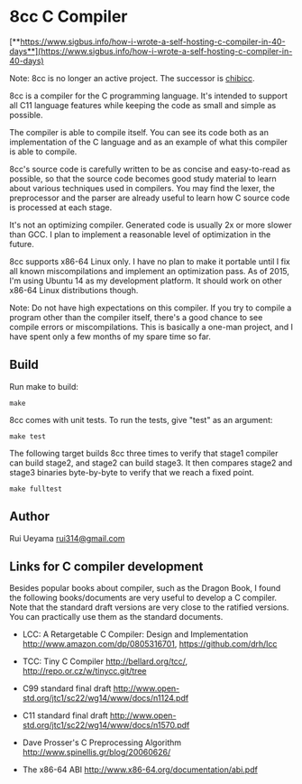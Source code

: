 8cc C Compiler
==============

[**https://www.sigbus.info/how-i-wrote-a-self-hosting-c-compiler-in-40-days**](https://www.sigbus.info/how-i-wrote-a-self-hosting-c-compiler-in-40-days)

Note: 8cc is no longer an active project. The successor is
[chibicc](https://github.com/rui314/chibicc).

8cc is a compiler for the C programming language.
It's intended to support all C11 language features
while keeping the code as small and simple as possible.

The compiler is able to compile itself.
You can see its code both as an implementation of the C language
and as an example of what this compiler is able to compile.

8cc's source code is carefully written to be as concise and easy-to-read
as possible, so that the source code becomes good study material
to learn about various techniques used in compilers.
You may find the lexer, the preprocessor and the parser are
already useful to learn how C source code is processed at each stage.

It's not an optimizing compiler.
Generated code is usually 2x or more slower than GCC.
I plan to implement a reasonable level of optimization in the future.

8cc supports x86-64 Linux only. I have no plan to make it portable until
I fix all known miscompilations and implement an optimization pass.
As of 2015, I'm using Ubuntu 14 as my development platform.
It should work on other x86-64 Linux distributions though.

Note: Do not have high expectations on this compiler.
If you try to compile a program other than the compiler itself,
there's a good chance to see compile errors or miscompilations.
This is basically a one-man project, and I have spent only a few
months of my spare time so far.

Build
-----

Run make to build:

    make

8cc comes with unit tests. To run the tests, give "test" as an argument:

    make test

The following target builds 8cc three times to verify that
stage1 compiler can build stage2, and stage2 can build stage3.
It then compares stage2 and stage3 binaries byte-by-byte to verify
that we reach a fixed point.

    make fulltest

Author
------

Rui Ueyama <rui314@gmail.com>


Links for C compiler development
--------------------------------

Besides popular books about compiler, such as the Dragon Book,
I found the following books/documents are very useful
to develop a C compiler.
Note that the standard draft versions are very close to the ratified versions.
You can practically use them as the standard documents.

-   LCC: A Retargetable C Compiler: Design and Implementation
    http://www.amazon.com/dp/0805316701,
    https://github.com/drh/lcc

-   TCC: Tiny C Compiler
    http://bellard.org/tcc/,
    http://repo.or.cz/w/tinycc.git/tree

-   C99 standard final draft
    http://www.open-std.org/jtc1/sc22/wg14/www/docs/n1124.pdf

-   C11 standard final draft
    http://www.open-std.org/jtc1/sc22/wg14/www/docs/n1570.pdf

-   Dave Prosser's C Preprocessing Algorithm
    http://www.spinellis.gr/blog/20060626/

-   The x86-64 ABI
    http://www.x86-64.org/documentation/abi.pdf
